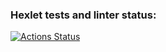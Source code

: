 ### Hexlet tests and linter status:
[![Actions Status](https://github.com/DrStopor/java-project-61/actions/workflows/hexlet-check.yml/badge.svg)](https://github.com/DrStopor/java-project-61/actions)